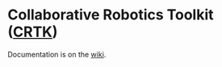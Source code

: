 
# Collaborative Robotics Toolkit ([CRTK](/collaborative-robotics/documentation/wiki))

Documentation is on the [wiki](/collaborative-robotics/documentation/wiki).
